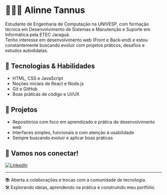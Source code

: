 # 👩🏽‍💻 Alinne Tannus

Estudante de Engenharia de Computação na UNIVESP, com formação técnica em Desenvolvimento de Sistemas e Manutenção e Suporte em Informática pela ETEC Jaraguá.  
Tenho interesse em desenvolvimento web (Front e Back-end) e estou constantemente buscando evoluir com projetos práticos, desafios e estudos autodidatas.

## 🚀 Tecnologias & Habilidades
- HTML, CSS e JavaScript  
- Noções iniciais de React e Node.js  
- Git e GitHub  
- Boas práticas de código e UI/UX  

## 💼 Projetos
- Repositórios com foco em aprendizado e prática de desenvolvimento web
- Interfaces simples, funcionais e com atenção à usabilidade
- Sempre buscando evoluir e aplicar boas práticas

## 🤝 Vamos nos conectar!
[![LinkedIn](https://img.shields.io/badge/-LinkedIn-blue?style=flat-square&logo=linkedin)](https://www.linkedin.com/in/alinne-tannus/)

---

📚 Aberta a colaborações e trocas com a comunidade de tecnologia.  
🛠️ Explorando ideias, aprendendo na prática e construindo meu portfólio.
